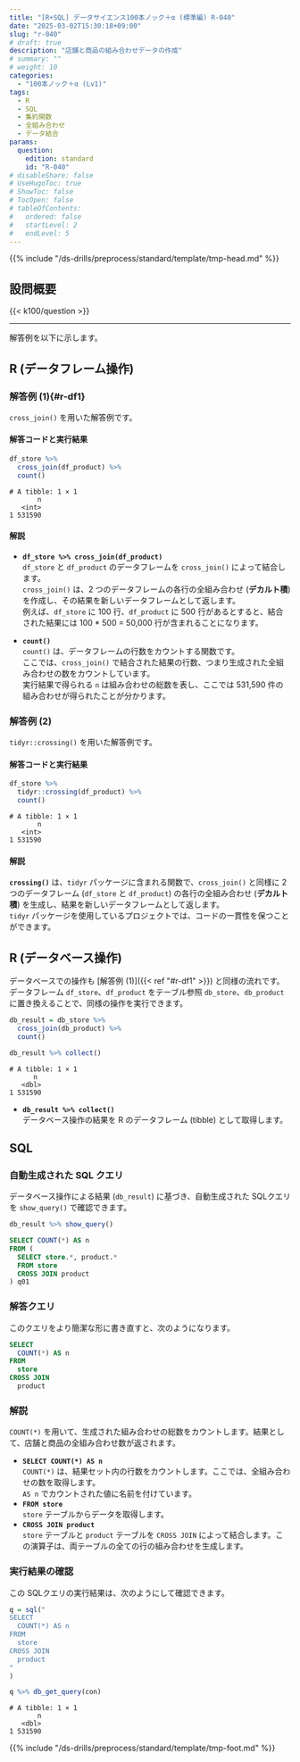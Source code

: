```yaml
---
title: "[R+SQL] データサイエンス100本ノック＋α (標準編) R-040"
date: "2025-03-02T15:30:18+09:00"
slug: "r-040"
# draft: true
description: "店舗と商品の組み合わせデータの作成"
# summary: ""
# weight: 10
categories: 
  - "100本ノック＋α (Lv1)"
tags: 
  - R
  - SQL
  - 集約関数
  - 全組み合わせ
  - データ結合
params:
  question: 
    edition: standard
    id: "R-040"
# disableShare: false
# UseHugoToc: true
# ShowToc: false
# TocOpen: false
# tableOfContents:
#   ordered: false
#   startLevel: 2
#   endLevel: 5
---
```


{{% include "/ds-drills/preprocess/standard/template/tmp-head.md" %}}

## 設問概要

{{< k100/question >}}

---

解答例を以下に示します。

## R (データフレーム操作)

### 解答例 (1){#r-df1}

`cross_join()` を用いた解答例です。

#### 解答コードと実行結果

```r
df_store %>% 
  cross_join(df_product) %>% 
  count()
```

```text
# A tibble: 1 × 1
       n
   <int>
1 531590
```

#### 解説

- **`df_store %>% cross_join(df_product)`**  
  `df_store` と `df_product` のデータフレームを `cross_join()` によって結合します。  
  `cross_join()` は、2 つのデータフレームの各行の全組み合わせ (**デカルト積**) を作成し、その結果を新しいデータフレームとして返します。  
  例えば、`df_store` に 100 行、`df_product` に 500 行があるとすると、結合された結果には 100 * 500 = 50,000 行が含まれることになります。

- **`count()`**  
  `count()` は、データフレームの行数をカウントする関数です。  
  ここでは、`cross_join()` で結合された結果の行数、つまり生成された全組み合わせの数をカウントしています。  
  実行結果で得られる `n` は組み合わせの総数を表し、ここでは 531,590 件の組み合わせが得られたことが分かります。

### 解答例 (2)

`tidyr::crossing()` を用いた解答例です。

#### 解答コードと実行結果

```r
df_store %>% 
  tidyr::crossing(df_product) %>% 
  count()
```

```text
# A tibble: 1 × 1
       n
   <int>
1 531590
```

#### 解説

**`crossing()`** は、`tidyr` パッケージに含まれる関数で、`cross_join()` と同様に 2 つのデータフレーム (`df_store` と `df_product`) の各行の全組み合わせ (**デカルト積**) を生成し、結果を新しいデータフレームとして返します。  
`tidyr` パッケージを使用しているプロジェクトでは、コードの一貫性を保つことができます。  

## R (データベース操作)

データベースでの操作も [解答例 (1)]({{< ref "#r-df1" >}}) と同様の流れです。  
データフレーム `df_store`、`df_product` をテーブル参照 `db_store`、`db_product` に置き換えることで、同様の操作を実行できます。

```r
db_result = db_store %>% 
  cross_join(db_product) %>% 
  count()

db_result %>% collect()
```

```text
# A tibble: 1 × 1
      n
   <dbl>
1 531590
```

- **`db_result %>% collect()`**  
  データベース操作の結果を R のデータフレーム (tibble) として取得します。

## SQL

### 自動生成された SQL クエリ

データベース操作による結果 (`db_result`) に基づき、自動生成された SQLクエリを `show_query()` で確認できます。

```r
db_result %>% show_query()
```

```sql
SELECT COUNT(*) AS n
FROM (
  SELECT store.*, product.*
  FROM store
  CROSS JOIN product
) q01
```

### 解答クエリ

このクエリをより簡潔な形に書き直すと、次のようになります。

```sql
SELECT 
  COUNT(*) AS n
FROM 
  store 
CROSS JOIN 
  product
```

### 解説

`COUNT(*)` を用いて、生成された組み合わせの総数をカウントします。結果として、店舗と商品の全組み合わせ数が返されます。

- **`SELECT COUNT(*) AS n`**  
  `COUNT(*)` は、結果セット内の行数をカウントします。ここでは、全組み合わせの数を取得します。  
  `AS n` でカウントされた値に名前を付けています。
- **`FROM store`**  
  `store` テーブルからデータを取得します。
- **`CROSS JOIN product`**  
  `store` テーブルと `product` テーブルを `CROSS JOIN` によって結合します。この演算子は、両テーブルの全ての行の組み合わせを生成します。

### 実行結果の確認

この SQLクエリの実行結果は、次のようにして確認できます。

```r
q = sql("
SELECT 
  COUNT(*) AS n
FROM 
  store 
CROSS JOIN 
  product
"
)

q %>% db_get_query(con)
```

```text
# A tibble: 1 × 1
       n
   <dbl>
1 531590
```

{{% include "/ds-drills/preprocess/standard/template/tmp-foot.md" %}}
